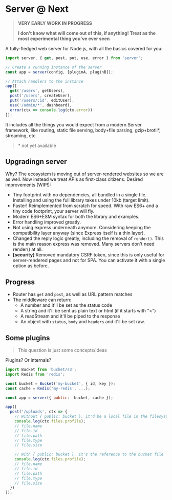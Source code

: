 # Server @ Next

> **VERY EARLY WORK IN PROGRESS**
>
> **I don't know what will come out of this, if anything! Treat as the most experimental thing you've ever seen**

A fully-fledged web server for Node.js, with all the basics covered for you:

```js
import server, { get, post, put, use, error } from 'server';

// Create a running instance of the server
const app = server(config, [pluginA, pluginB]);

// Attach handlers to the instance
app([
  get('/users', getUsers),
  post('/users', createUser),
  put('/users/:id', editUser),
  use('/admin/*', dashboard),
  error(ctx => console.log(ctx.error))
]);
```

It includes all the things you would expect from a modern Server framework, like routing, static file serving, body+file parsing, gzip+brotli\*, streaming, etc.

> \* not yet available

## Upgradingn server

Why? The ecosystem is moving out of server-rendered websites so we are as well. Now instead we treat APIs as first-class citizens. Desired improvements (WIP!):

- Tiny footprint with no dependencies, all bundled in a single file. Installing and using the full library takes under 10kb (target limit).
- Faster! Reimplemented from scratch for speed. With raw ES6+ and a tiny code footprint, your server will fly.
- Modern ES6+ESM syntax for both the library and examples.
- Error handling improved greatly.
- Not using express underneath anymore. Considering keeping the compatibility layer anyway (since Express itself is a thin layer).
- Changed the reply logic greatly, including the removal of `render()`. This is the main reason express was removed. Many servers don't need render() at all.
- **[security]** Removed mandatory CSRF token, since this is only useful for server-rendered pages and not for SPA. You can activate it with a single option as before.


## Progress

- Router has `get` and `post`, as well as URL pattern matches
- The middleware can return:
  - A number and it'll be set as the status code
  - A string and it'll be sent as plain text or html (if it starts with "<")
  - A readStream and it'll be piped to the response
  - An object with `status`, `body` and `headers` and it'll be set raw.


## Some plugins

> This question is just some concepts/ideas

Plugins? Or internals?

```js
import Bucket from 'bucket/s3';
import Redis from 'redis';

const bucket = Bucket('my-bucket', { id, key });
const cache = Redis('my-redis', ...);

const app = server({ public:  bucket, cache });

app([
  post('/uploads', ctx => {
    // Without { public: bucket }, it'd be a local file in the filesystem
    console.log(ctx.files.profile);
    // file.name
    // file.id
    // file.path
    // file.type
    // file.size

    // With { public: bucket }, it's the reference to the bucket file
    console.log(ctx.files.profile);
    // file.name
    // file.id
    // file.path
    // file.type
    // file.size
  })
]);
```
